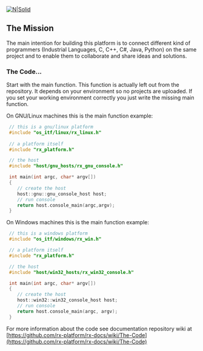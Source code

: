 
[![N|Solid](https://rx-platform.github.io/images/processor-64-dis.png)](https://rx-platform.github.io/images/processor-64-dis.png)


## The Mission

The main intention for building this platform is to connect different kind of programmers (Industrial Languages, C, C++, C#, Java, Python) on the same project and to enable them to collaborate and share ideas and solutions. 


### The Code...

Start with the main function. This function is actually left out from the repository. It depends on your environment so no projects are uploaded. If you set your working environment correctly you just write the missing main function.

On GNU/Linux machines this is the main function example: 

```cpp
 // this is a gnu/linux platform
 #include "os_itf/linux/rx_linux.h"
 
 // a platform itself
 #include "rx_platform.h"

 // the host
 #include "host/gnu_hosts/rx_gnu_console.h"

 int main(int argc, char* argv[])
 {
 	// create the host
 	host::gnu::gnu_console_host host;
 	// run console
 	return host.console_main(argc,argv);
 }
```

On Windows machines this is the main function example: 
```cpp
 // this is a windows platform 
 #include "os_itf/windows/rx_win.h"

 // a platform itself
 #include "rx_platform.h"

 // the host
 #include "host/win32_hosts/rx_win32_console.h"

 int main(int argc, char* argv[])
 {
 	// create the host
 	host::win32::win32_console_host host;
 	// run console
 	return host.console_main(argc, argv);
 }
```
For more information about the code see documentation repository wiki at [https://github.com/rx-platform/rx-docs/wiki/The-Code](https://github.com/rx-platform/rx-docs/wiki/The-Code)
